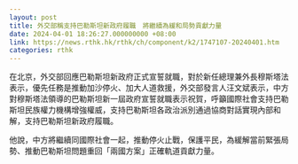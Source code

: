 ```yaml
---
layout: post
title: 外交部稱支持巴勒斯坦新政府履職　將繼續為緩和局勢貢獻力量
date: 2024-04-01 18:26:27.000000000 +08:00
link: https://news.rthk.hk/rthk/ch/component/k2/1747107-20240401.htm
categories: rthk
---
```


在北京，外交部回應巴勒斯坦新政府正式宣誓就職，對於新任總理兼外長穆斯塔法表示，優先任務是推動加沙停火、加大人道救援，外交部發言人汪文斌表示，中方對穆斯塔法領導的巴勒斯坦新一屆政府宣誓就職表示祝賀，呼籲國際社會支持巴勒斯坦民族權力機構增強權威，支持巴勒斯坦各政治派別通過協商對話實現內部和解，支持巴勒斯坦新政府履職。

他說，中方將繼續同國際社會一起，推動停火止戰，保護平民，為緩解當前緊張局勢、推動巴勒斯坦問題重回「兩國方案」正確軌道貢獻力量。
